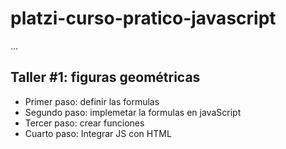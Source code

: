 # platzi-curso-pratico-javascript

...

## Taller #1: figuras geométricas

- Primer paso: definir las formulas
- Segundo paso: implemetar la formulas en javaScript
- Tercer paso: crear funciones
- Cuarto paso: Integrar JS con HTML 
